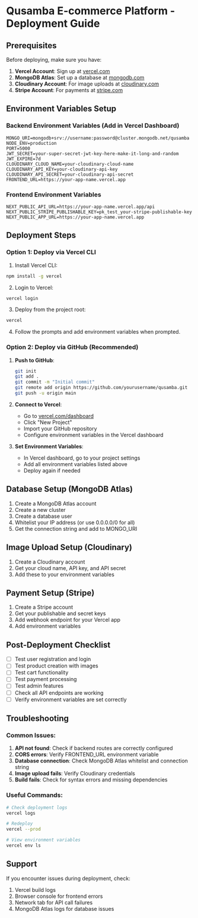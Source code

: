 # Qusamba E-commerce Platform - Deployment Guide

## Prerequisites

Before deploying, make sure you have:

1. **Vercel Account**: Sign up at [vercel.com](https://vercel.com)
2. **MongoDB Atlas**: Set up a database at [mongodb.com](https://www.mongodb.com/cloud/atlas)
3. **Cloudinary Account**: For image uploads at [cloudinary.com](https://cloudinary.com)
4. **Stripe Account**: For payments at [stripe.com](https://stripe.com)

## Environment Variables Setup

### Backend Environment Variables (Add in Vercel Dashboard)

```
MONGO_URI=mongodb+srv://username:password@cluster.mongodb.net/qusamba
NODE_ENV=production
PORT=5000
JWT_SECRET=your-super-secret-jwt-key-here-make-it-long-and-random
JWT_EXPIRE=7d
CLOUDINARY_CLOUD_NAME=your-cloudinary-cloud-name
CLOUDINARY_API_KEY=your-cloudinary-api-key
CLOUDINARY_API_SECRET=your-cloudinary-api-secret
FRONTEND_URL=https://your-app-name.vercel.app
```

### Frontend Environment Variables

```
NEXT_PUBLIC_API_URL=https://your-app-name.vercel.app/api
NEXT_PUBLIC_STRIPE_PUBLISHABLE_KEY=pk_test_your-stripe-publishable-key
NEXT_PUBLIC_APP_URL=https://your-app-name.vercel.app
```

## Deployment Steps

### Option 1: Deploy via Vercel CLI

1. Install Vercel CLI:
```bash
npm install -g vercel
```

2. Login to Vercel:
```bash
vercel login
```

3. Deploy from the project root:
```bash
vercel
```

4. Follow the prompts and add environment variables when prompted.

### Option 2: Deploy via GitHub (Recommended)

1. **Push to GitHub**:
   ```bash
   git init
   git add .
   git commit -m "Initial commit"
   git remote add origin https://github.com/yourusername/qusamba.git
   git push -u origin main
   ```

2. **Connect to Vercel**:
   - Go to [vercel.com/dashboard](https://vercel.com/dashboard)
   - Click "New Project"
   - Import your GitHub repository
   - Configure environment variables in the Vercel dashboard

3. **Set Environment Variables**:
   - In Vercel dashboard, go to your project settings
   - Add all environment variables listed above
   - Deploy again if needed

## Database Setup (MongoDB Atlas)

1. Create a MongoDB Atlas account
2. Create a new cluster
3. Create a database user
4. Whitelist your IP address (or use 0.0.0.0/0 for all)
5. Get the connection string and add to MONGO_URI

## Image Upload Setup (Cloudinary)

1. Create a Cloudinary account
2. Get your cloud name, API key, and API secret
3. Add these to your environment variables

## Payment Setup (Stripe)

1. Create a Stripe account
2. Get your publishable and secret keys
3. Add webhook endpoint for your Vercel app
4. Add environment variables

## Post-Deployment Checklist

- [ ] Test user registration and login
- [ ] Test product creation with images
- [ ] Test cart functionality
- [ ] Test payment processing
- [ ] Test admin features
- [ ] Check all API endpoints are working
- [ ] Verify environment variables are set correctly

## Troubleshooting

### Common Issues:

1. **API not found**: Check if backend routes are correctly configured
2. **CORS errors**: Verify FRONTEND_URL environment variable
3. **Database connection**: Check MongoDB Atlas whitelist and connection string
4. **Image upload fails**: Verify Cloudinary credentials
5. **Build fails**: Check for syntax errors and missing dependencies

### Useful Commands:

```bash
# Check deployment logs
vercel logs

# Redeploy
vercel --prod

# View environment variables
vercel env ls
```

## Support

If you encounter issues during deployment, check:
1. Vercel build logs
2. Browser console for frontend errors
3. Network tab for API call failures
4. MongoDB Atlas logs for database issues
